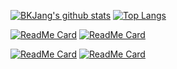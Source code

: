 [![BKJang's github stats](https://github-readme-stats.vercel.app/api?username=BKJang)](https://github.com/BKJang)
[![Top Langs](https://github-readme-stats.vercel.app/api/top-langs/?username=BKJang&layout=compact)](https://github.com/BKJang)

[![ReadMe Card](https://github-readme-stats.vercel.app/api/pin/?username=im-d-team&repo=Dev-Docs)](https://github.com/im-d-team/Dev-Docs)
[![ReadMe Card](https://github-readme-stats.vercel.app/api/pin/?username=henninghall&repo=react-native-date-picker)](https://github.com/henninghall/react-native-date-picker)

[![ReadMe Card](https://github-readme-stats.vercel.app/api/pin/?username=BKJang&repo=do-you-know-vanilla)](https://github.com/BKJang/do-you-know-vanilla)
[![ReadMe Card](https://github-readme-stats.vercel.app/api/pin/?username=BKJang&repo=do-you-know-backend)](https://github.com/BKJang/do-you-know-backend)
